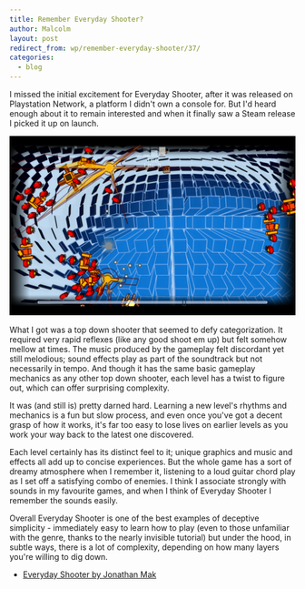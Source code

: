 ```yaml
---
title: Remember Everyday Shooter?
author: Malcolm
layout: post
redirect_from: wp/remember-everyday-shooter/37/
categories:
  - blog
---
```


I missed the initial excitement for Everyday Shooter, after it was released on Playstation Network, a platform I didn't own a console for. But I'd heard enough about it to remain interested and when it finally saw a Steam release I picked it up on launch.

![Everyday Shooter](/assets/everyday.png)

What I got was a top down shooter that seemed to defy categorization. It required very rapid reflexes (like any good shoot em up) but felt somehow mellow at times. The music produced by the gameplay felt discordant yet still melodious; sound effects play as part of the soundtrack but not necessarily in tempo. And though it has the same basic gameplay mechanics as any other top down shooter, each level has a twist to figure out, which can offer surprising complexity.

It was (and still is) pretty darned hard. Learning a new level's rhythms and mechanics is a fun but slow process, and even once you've got a decent grasp of how it works, it's far too easy to lose lives on earlier levels as you work your way back to the latest one discovered.

Each level certainly has its distinct feel to it; unique graphics and music and effects all add up to concise experiences. But the whole game has a sort of dreamy atmosphere when I remember it, listening to a loud guitar chord play as I set off a satisfying combo of enemies. I think I associate strongly with sounds in my favourite games, and when I think of Everyday Shooter I remember the sounds easily.

Overall Everyday Shooter is one of the best examples of deceptive simplicity - immediately easy to learn how to play (even to those unfamiliar with the genre, thanks to the nearly invisible tutorial) but under the hood, in subtle ways, there is a lot of complexity, depending on how many layers you're willing to dig down.

 * [Everyday Shooter by Jonathan Mak](http://www.everydayshooter.com/)